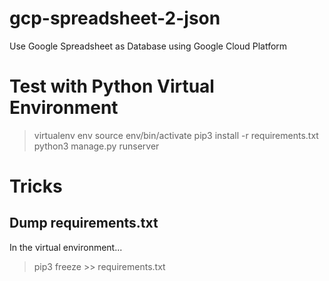 # gcp-spreadsheet-2-json
Use Google Spreadsheet as Database using Google Cloud Platform

# Test with Python Virtual Environment
> virtualenv env
> source env/bin/activate
> pip3 install -r requirements.txt
> python3 manage.py runserver

# Tricks 
## Dump requirements.txt
In the virtual environment... 
> pip3 freeze >> requirements.txt 